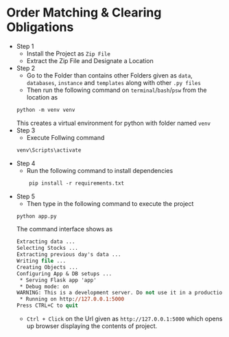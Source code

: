 # Order Matching &amp; Clearing Obligations

- Step 1
    - Install the Project as ``Zip File``
    - Extract the Zip File and Designate a Location
- Step 2
    - Go to the Folder than contains other Folders given as ``data``, ``databases``, ``instance`` and ``templates`` along with other ``.py files``
    - Then run the following command on ``terminal``/``bash``/``psw`` from the location as
    ```ps
    python -m venv venv
    ```
    This creates a virtual environment for python with folder named ``venv``
- Step 3
    - Execute Follwing command 
    ```ps
    venv\Scripts\activate
    ```
- Step 4
    - Run the following command to install dependencies
    ```ps
        pip install -r requirements.txt
    ```
- Step 5 
    - Then type in the following command to execute the project
    ```ps
    python app.py
    ```
    The command interface shows as
    ```ps
    Extracting data ...
    Selecting Stocks ...
    Extracting previous day's data ...
    Writing file ...
    Creating Objects ...
    Configuring App & DB setups ...
     * Serving Flask app 'app'
     * Debug mode: on
    WARNING: This is a development server. Do not use it in a production deployment. Use a production WSGI server instead.
     * Running on http://127.0.0.1:5000
    Press CTRL+C to quit
    ```
    - ``Ctrl + Click`` on the Url given as ``http://127.0.0.1:5000`` which opens up browser displaying the contents of project.

